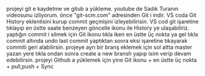 projeyi git e kaydetme ve gitub a yükleme.
youtube de Sadık Turanın videosunu izliyorum.
önce "git-scm.com" adresinden Git i indir.
VS coda Git History eklentisini kurup commit geçmişini izleyebilirisin.
VS cod git işaretine tıklayıp en üstte saate benzeyen göncelle ikonu ile History ye ulaşabiliriz.
yaptığın commit i silmek için Git ikonu tıkla iken en üstte üç nokta ya gel tıkla commit altında undo last commit yaptıktan sonra eksi işaretine tıkayarak commiti geri alabilirsin.
projeye ayrı bir branş eklemek için sol altta master yazan yere tıkla ondan sonra create a new bransh yapıp isim verip devam edebilirsin.
projeyi Github a yüklemek için yine Git ikonu + en üstte üç nokta + pull,push + Sync